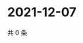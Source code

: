 # 2021-12-07

共 0 条

<!-- BEGIN WEIBO -->
<!-- 最后更新时间 Tue Dec 07 2021 02:11:35 GMT+0800 (China Standard Time) -->

<!-- END WEIBO -->

